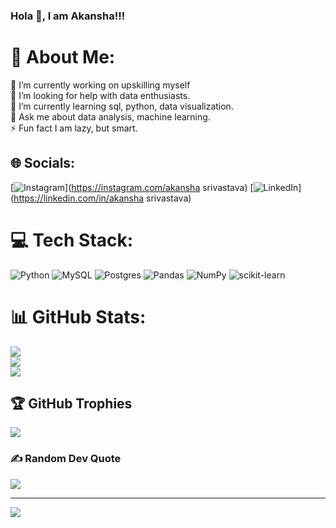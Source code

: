 ### Hola 👋, I am Akansha!!!

# 💫 About Me:
🔭 I’m currently working on upskilling myself<br>🤝 I’m looking for help with data enthusiasts.<br>🌱 I’m currently learning sql, python, data visualization.<br>💬 Ask me about data analysis, machine learning.<br>⚡ Fun fact I am lazy, but smart.


## 🌐 Socials:
[![Instagram](https://img.shields.io/badge/Instagram-%23E4405F.svg?logo=Instagram&logoColor=white)](https://instagram.com/akansha srivastava) [![LinkedIn](https://img.shields.io/badge/LinkedIn-%230077B5.svg?logo=linkedin&logoColor=white)](https://linkedin.com/in/akansha srivastava) 

# 💻 Tech Stack:
![Python](https://img.shields.io/badge/python-3670A0?style=for-the-badge&logo=python&logoColor=ffdd54) ![MySQL](https://img.shields.io/badge/mysql-%2300f.svg?style=for-the-badge&logo=mysql&logoColor=white) ![Postgres](https://img.shields.io/badge/postgres-%23316192.svg?style=for-the-badge&logo=postgresql&logoColor=white) ![Pandas](https://img.shields.io/badge/pandas-%23150458.svg?style=for-the-badge&logo=pandas&logoColor=white) ![NumPy](https://img.shields.io/badge/numpy-%23013243.svg?style=for-the-badge&logo=numpy&logoColor=white) ![scikit-learn](https://img.shields.io/badge/scikit--learn-%23F7931E.svg?style=for-the-badge&logo=scikit-learn&logoColor=white)
# 📊 GitHub Stats:
![](https://github-readme-stats.vercel.app/api?username=akansha1104&theme=merko&hide_border=true&include_all_commits=false&count_private=false)<br/>
![](https://github-readme-streak-stats.herokuapp.com/?user=akansha1104&theme=merko&hide_border=true)<br/>
![](https://github-readme-stats.vercel.app/api/top-langs/?username=akansha1104&theme=merko&hide_border=true&include_all_commits=false&count_private=false&layout=compact)

## 🏆 GitHub Trophies
![](https://github-profile-trophy.vercel.app/?username=akansha1104&theme=algolia&no-frame=false&no-bg=false&margin-w=4)

### ✍️ Random Dev Quote
![](https://quotes-github-readme.vercel.app/api?type=horizontal&theme=dark)

---
[![](https://visitcount.itsvg.in/api?id=akansha1104&icon=0&color=0)](https://visitcount.itsvg.in)

<!-- Proudly created with GPRM ( https://gprm.itsvg.in ) --><!--
**akansha1104/akansha1104** is a ✨ _special_ ✨ repository because its `README.md` (this file) appears on your GitHub profile.

Here are some ideas to get you started:

- 🔭 I’m currently working on ...
- 🌱 I’m currently learning ...
- 👯 I’m looking to collaborate on ...
- 🤔 I’m looking for help with ...
- 💬 Ask me about ...
- 📫 How to reach me: ...
- 😄 Pronouns: ...
- ⚡ Fun fact: ...
-->
